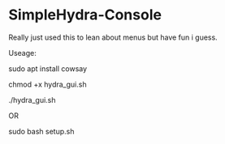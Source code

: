 # SimpleHydra-Console
Really just used this to lean about menus but have fun i guess.

Useage:

  sudo apt install cowsay

  chmod +x hydra_gui.sh

  ./hydra_gui.sh

OR

  sudo bash setup.sh
 

